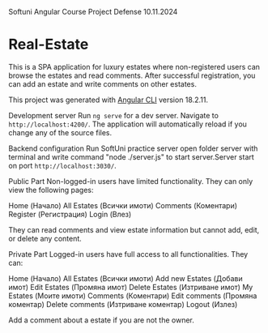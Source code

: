 Softuni Angular Course Project Defense 10.11.2024

# Real-Estate

This is a SPA application for luxury estates where non-registered users can browse the estates and read comments. After successful registration, you can add an estate and write comments on other estates.

This project was generated with [Angular CLI](https://github.com/angular/angular-cli) version 18.2.11.

Development server
Run `ng serve` for a dev server. Navigate to `http://localhost:4200/`. The application will automatically reload if you change any of the source files.

Backend configuration
Run SoftUni practice server open folder server with terminal and write command "node ./server.js" to start server.Server start on port `http://localhost:3030/`.

Public Part
Non-logged-in users have limited functionality. They can only view the following pages:

Home (Начало)
All Estates (Всички имоти)
Comments (Коментари)
Register (Регистрация)
Login (Влез)

They can read comments and view estate information but cannot add, edit, or delete any content.

Private Part
Logged-in users have full access to all functionalities. They can:

Home (Начало)
All Estates (Всички имоти)
Add new Estates (Добави имот)
Edit Estates (Промяна имот)
Delete Estates (Изтриване имот)
My Estates (Моите имоти)
Comments (Коментари)
Edit comments (Промяна коментар)
Delete comments (Изтриване коментар)
Logout (Излез)

Add a comment about a estate if you are not the owner.
